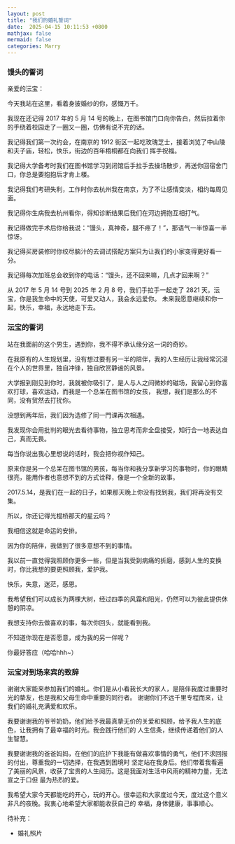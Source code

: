 ```yaml
---
layout: post
title: "我们的婚礼誓词"
date:  2025-04-15 10:11:53 +0800
mathjax: false
mermaid: false
categories: Marry
---
```


### 馒头的誓词
亲爱的沄宝：

今天我站在这里，看着身披婚纱的你，感慨万千。

我现在还记得 2017 年的 5 月 14 号的晚上，在图书馆门口向你告白，然后拉着你的手绕着校园走了一圈又一圈，仿佛有说不完的话。

我记得我们第一次约会，在南京的 1912 街区一起吃玫瑰芝士，接着浏览了中山陵和夫子庙，轻松，快乐，街边的百年梧桐都在向我们
挥手祝福。

我记得大学备考时我们在图书馆学习到闭馆后手拉手去操场散步，再送你回宿舍门口，你总是要抱抱后才肯上楼。

我记得我们考研失利，工作时你去杭州我在南京，为了不让感情变淡，相约每周见面。

我记得你生病我去杭州看你，得知诊断结果后我们在河边拥抱互相打气。

我记得做完手术后你给我说：“馒头，真神奇，腿不疼了！”，那语气一半惊喜一半惊讶。

我记得买房装修时你绞尽脑汁的去调试搭配方案只为让我们的小家变得更好看一分。

我记得每次加班总会收到你的电话：“馒头，还不回来嘛，几点才回来啊？”

从 2017 年 5 月 14 号到 2025 年 2 月 8 号，我们手拉手一起走了 2821 天。沄宝，你是我生命中的天使，可爱又动人，我会永远爱你。
未来我愿意继续和你一起，快乐，幸福，永远地走下去。

### 沄宝的誓词
站在我面前的这个男生，遇到你，我不得不承认缘分这一词的奇妙。

在我原有的人生规划里，没有想过要有另一半的陪伴，我的人生经历让我经常沉浸在个人的世界里，独自冲锋，独自欣赏静谧的风景。

大学报到刚见到你时，我就被你吸引了，是人与人之间微妙的磁场，我留心到你喜欢打球，喜欢运动，而我是一个总呆在图书馆的女孩，
我想，我们是那么的不同，没有贸然去打扰你。

没想到两年后，我们因为选修了同一門课再次相遇。

我发现你会用批判的眼光去看待事物，独立思考而非全盘接受，知行合一地表达自己，真而无畏。

每当你说出我心里想说的话时，我会把你视作知己。

原来你是另一个总呆在图书馆的男孩，每当你和我分享新学习的事物时，你的眼睛很亮，能用作者也意想不到的方式诠释，像是一个全新的故事。

2017.5.14，是我们在一起的日子，如果那天晚上你没有找到我，我们将再没有交集。

所以，你还记得光棍桥那天的星云吗？

我相信这就是命运的安排。

因为你的陪伴，我做到了很多意想不到的事情。

我以前一直觉得我照顾你更多一些，但是当我受到病痛的折磨，感到人生的变换时，你比我想的要更照顾我，爱护我。

快乐，失意，迷茫，感恩。

我希望我们可以成长为两棵大树，经过四季的风霜和阳光，仍然可以为彼此提供休憩的阴凉。

我想支持你去做喜欢的事，每次你回头，就能看到我。

不知道你现在是否愿意，成为我的另一伴呢？

你最好答应（哈哈hhh~）

### 沄宝对到场来宾的致辞
谢谢大家能来参加我们的婚礼。你们是从小看我长大的家人，是陪伴我度过重要时光的挚友，也是我和父母生命中重要的同行者。
谢谢你们不远千里专程而来，让我们的婚礼充满爱和欢乐。

我要谢谢我的爷爷奶奶，他们给予我最真挚无价的关爱和照顾，给予我人生的底色，让我拥有了最幸福的时光。我会践行他们的
人生信条，继续传递着他们的人生智慧。

我要谢谢我的爸爸妈妈，在他们的庇护下我能有做喜欢事情的勇气，他们不求回报的付出，尊重我的一切选择，在我遇到困境时
坚定站在我身后。他们带着我看遍了美丽的风景，收获了宝贵的人生阅历。这是我面对生活中风雨的精神力量，无法宣之于口但
最为热烈的爱。

我希望大家今天都能吃的开心，玩的开心。很幸运和大家度过今天，度过这个意义非凡的夜晚。我衷心地希望大家都能收获自己的
幸福，身体健康，事事顺心。

待补充：
- 婚礼照片
